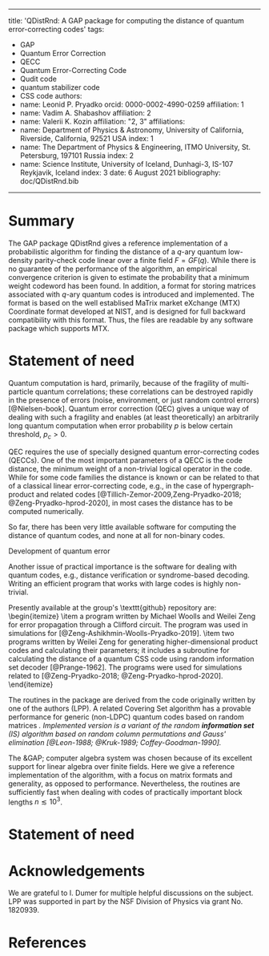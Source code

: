 --- 
title: 'QDistRnd: A GAP package for computing the distance of quantum error-correcting codes'
tags:
  - GAP
  - Quantum Error Correction
  - QECC
  - Quantum Error-Correcting Code
  - Qudit code
  - quantum stabilizer code
  - CSS code
authors:
  - name: Leonid P. Pryadko
    orcid: 0000-0002-4990-0259
    affiliation: 1
  - name: Vadim A. Shabashov
    affiliation: 2
  - name: Valerii K. Kozin
    affiliation: "2, 3"
affiliations: 
  - name: Department of Physics & Astronomy, University of California, Riverside, California, 92521 USA
    index: 1
  - name: The Department of Physics & Engineering, ITMO University, St. Petersburg, 197101 Russia
    index: 2
  - name: Science Institute, University of Iceland, Dunhagi-3, IS-107 Reykjavik, Iceland
    index: 3
 date: 6 August 2021
 bibliography: doc/QDistRnd.bib
 ---

# Summary

The GAP package QDistRnd gives a reference implementation of a
probabilistic algorithm for finding the distance of a $q$-ary quantum
low-density parity-check code linear over a finite field $F=GF(q)$.
While there is no guarantee of the performance of the algorithm, an
empirical convergence criterion is given to estimate the probability
that a minimum weight codeword has been found.  In addition, a format
for storing matrices associated with $q$-ary quantum codes is
introduced and implemented.  The format is based on the well
establised MaTrix market eXchange (MTX) Coordinate format developed at
NIST, and is designed for full backward compatibility with this
format.  Thus, the files are readable by any software package which
supports MTX.

# Statement of need

Quantum computation is hard, primarily, because of the fragility of
multi-particle quantum correlations; these correlations can be
destroyed rapidly in the presence of errors (noise, environment, or
just random control errors) [@Nielsen-book].  Quantum error correction
(QEC) gives a unique way of dealing with such a fragility and enables
(at least theoretically) an arbitrarily long quantum computation when
error probability $p$ is below certain threshold, $p_c>0$.

QEC requires the use of specially designed quantum error-correcting
codes (QECCs).  One of the most important parameters of a QECC is the
code distance, the minimum weight of a non-trivial logical operator in
the code.  While for some code families the distance is known or can
be related to that of a classical linear error-correcting code, e.g.,
in the case of hypergraph-product and related codes
[@Tillich-Zemor-2009,Zeng-Pryadko-2018; @Zeng-Pryadko-hprod-2020], in
most cases the distance has to be computed numerically.

So far, there has been very little available software for computing
the distance of quantum codes, and none at all for non-binary codes.   

Development of quantum error


Another issue of practical importance is the software for dealing with
quantum codes, e.g., distance verification or syndrome-based decoding.
Writing an efficient program that works with large codes is highly
non-trivial.  

Presently available at the group's \texttt{github} repository are:
\begin{itemize}
\item a program written by Michael Woolls and Weilei Zeng for error
  propagation through a Clifford circuit.  The program was used in
  simulations for
  [@Zeng-Ashikhmin-Woolls-Pryadko-2019].
\item two programs written by Weilei Zeng for generating
  higher-dimensional product codes and calculating their parameters;
  it includes a subroutine for calculating the distance of a quantum
  CSS code using random information set
  decoder [@Prange-1962].
  The programs were used for simulations related to
  [@Zeng-Pryadko-2018; @Zeng-Pryadko-hprod-2020].
\end{itemize}


The routines in the package are derived from the code originally written
by one of the authors (LPP).  A related Covering Set algorithm has a
provable performance for generic (non-LDPC) quantum codes based on
random matrices <Cite Key="Dumer-Kovalev-Pryadko-IEEE-2017"/>.
Implemented version is a variant of the random **information set**
(IS) algorithm based on random column permutations and Gauss'
elimination [@Leon-1988; @Kruk-1989; Coffey-Goodman-1990].

The &GAP; computer algebra system was chosen because of its excellent
support for linear algebra over finite fields.  Here we give a
reference implementation of the algorithm, with a focus on matrix
formats and generality, as opposed to performance.  Nevertheless, the
routines are sufficiently fast when dealing with codes of practically
important block lengths $n\lesssim 10^3$.

# Statement of need

# Acknowledgements

We are grateful to I. Dumer for multiple helpful discussions on the subject.  LPP was supported in part by 
the NSF Division of Physics via
grant No. 1820939.

# References
